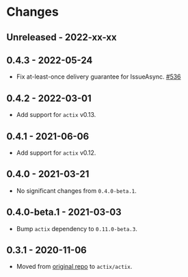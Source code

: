 # Changes

## Unreleased - 2022-xx-xx


## 0.4.3 - 2022-05-24
- Fix at-least-once delivery guarantee for IssueAsync. [#536]

[#536]: https://github.com/actix/actix/pull/536

## 0.4.2 - 2022-03-01
- Add support for `actix` v0.13.


## 0.4.1 - 2021-06-06
- Add support for `actix` v0.12.


## 0.4.0 - 2021-03-21
- No significant changes from `0.4.0-beta.1`.


## 0.4.0-beta.1 - 2021-03-03
- Bump `actix` dependency to `0.11.0-beta.3`.


## 0.3.1 - 2020-11-06
- Moved from [original repo](https://github.com/chris-ricketts/actix-broker) to `actix/actix`.
